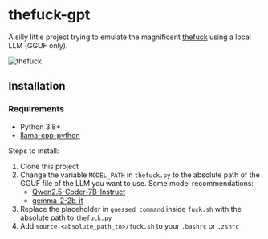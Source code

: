 # thefuck-gpt

A silly little project trying to emulate the magnificent [thefuck](https://github.com/nvbn/thefuck) using a local LLM (GGUF only). 

![thefuck](https://github.com/user-attachments/assets/71579992-3835-4791-a56d-6b59a7476326)

## Installation
### Requirements
- Python 3.8+
- [llama-cpp-python](https://github.com/abetlen/llama-cpp-python)

Steps to install:
1. Clone this project
2. Change the variable `MODEL_PATH` in `thefuck.py` to the absolute path of the GGUF file of the LLM you want to use. Some model recommendations:  
	- [Qwen2.5-Coder-7B-Instruct](https://huggingface.co/bartowski/Qwen2.5-Coder-7B-Instruct-GGUF)
	- [gemma-2-2b-it](https://huggingface.co/bartowski/gemma-2-2b-it-GGUF)
3. Replace the placeholder in `guessed_command` inside `fuck.sh` with the absolute path to `thefuck.py`
4. Add `source <absolute_path_to>/fuck.sh` to your `.bashrc` or `.zshrc`